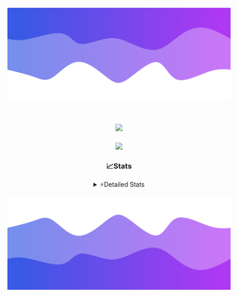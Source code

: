 ![Header](./header.png)
<div align="center">

<h1 align="center">
  <a href="https://git.io/typing-svg">
    <img src="https://readme-typing-svg.herokuapp.com/?lines=Hello,+There!+%F0%9F%91%8B;This+is+chicho.;Owner+on+Ocean;&center=true&size=25">
  </a>
</h1>
  
<p align="center">
  <img src="https://lanyard.cnrad.dev/api/852683595378196480" />
</p>

### 📈Stats
<details>
    <summary> ⚡Detailed Stats</summary>
    <br/>

<!--START_SECTION:waka-->
![Code Time](http://img.shields.io/badge/Code%20Time-787%20hrs%2013%20mins-blue)

![Profile Views](http://img.shields.io/badge/Profile%20Views-3-blue)

**🐱 My GitHub Data** 

> 📦 78.4 kB Used in GitHub's Storage 
 > 
> 🏆 29 Contributions in the Year 2024
 > 
> 🚫 Not Opted to Hire
 > 
> 📜 15 Public Repositories 
 > 
> 🔑 9 Private Repositories 
 > 
**I'm a Night 🦉** 

```text
🌞 Morning                22 commits          █░░░░░░░░░░░░░░░░░░░░░░░░   05.50 % 
🌆 Daytime                55 commits          ███░░░░░░░░░░░░░░░░░░░░░░   13.75 % 
🌃 Evening                175 commits         ███████████░░░░░░░░░░░░░░   43.75 % 
🌙 Night                  148 commits         █████████░░░░░░░░░░░░░░░░   37.00 % 
```
📅 **I'm Most Productive on Tuesday** 

```text
Monday                   24 commits          ██░░░░░░░░░░░░░░░░░░░░░░░   06.00 % 
Tuesday                  108 commits         ███████░░░░░░░░░░░░░░░░░░   27.00 % 
Wednesday                83 commits          █████░░░░░░░░░░░░░░░░░░░░   20.75 % 
Thursday                 56 commits          ████░░░░░░░░░░░░░░░░░░░░░   14.00 % 
Friday                   42 commits          ███░░░░░░░░░░░░░░░░░░░░░░   10.50 % 
Saturday                 34 commits          ██░░░░░░░░░░░░░░░░░░░░░░░   08.50 % 
Sunday                   53 commits          ███░░░░░░░░░░░░░░░░░░░░░░   13.25 % 
```


📊 **This Week I Spent My Time On** 

```text
🕑︎ Time Zone: America/Argentina/Buenos_Aires

💬 Programming Languages: 
TypeScript               5 hrs 11 mins       ████████████░░░░░░░░░░░░░   47.25 % 
Astro                    3 hrs 18 mins       ████████░░░░░░░░░░░░░░░░░   30.14 % 
JSON                     59 mins             ██░░░░░░░░░░░░░░░░░░░░░░░   09.07 % 
JavaScript               47 mins             ██░░░░░░░░░░░░░░░░░░░░░░░   07.17 % 
YAML                     14 mins             █░░░░░░░░░░░░░░░░░░░░░░░░   02.18 % 

🔥 Editors: 
VS Code                  11 hrs              █████████████████████████   100.00 % 

🐱‍💻 Projects: 
amparar                  5 hrs 57 mins       ██████████████░░░░░░░░░░░   54.23 % 
testa                    3 hrs 49 mins       █████████░░░░░░░░░░░░░░░░   34.80 % 
ampararweb               41 mins             ██░░░░░░░░░░░░░░░░░░░░░░░   06.22 % 
Unknown Project          29 mins             █░░░░░░░░░░░░░░░░░░░░░░░░   04.45 % 
esland-web-8eada88e1aefc42 mins              ░░░░░░░░░░░░░░░░░░░░░░░░░   00.31 % 

💻 Operating System: 
Windows                  10 hrs 49 mins      █████████████████████████   98.45 % 
Mac                      10 mins             ░░░░░░░░░░░░░░░░░░░░░░░░░   01.55 % 
```

**I Mostly Code in JavaScript** 

```text
JavaScript               8 repos             ██████░░░░░░░░░░░░░░░░░░░   25.00 % 
HTML                     7 repos             █████░░░░░░░░░░░░░░░░░░░░   21.88 % 
TypeScript               2 repos             ██░░░░░░░░░░░░░░░░░░░░░░░   06.25 % 
C#                       2 repos             ██░░░░░░░░░░░░░░░░░░░░░░░   06.25 % 
SCSS                     1 repo              █░░░░░░░░░░░░░░░░░░░░░░░░   03.12 % 
```




 Last Updated on 25/07/2024 09:16:20 UTC
<!--END_SECTION:waka-->
</details>

![Footer](./footer.png)
